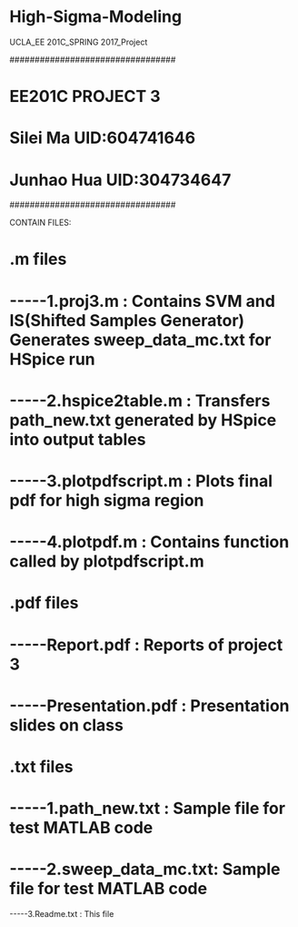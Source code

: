 # High-Sigma-Modeling
UCLA_EE 201C_SPRING 2017_Project

#################################
# EE201C PROJECT 3
# Silei Ma 	UID:604741646	#
# Junhao Hua 	UID:304734647	#
#################################

CONTAIN FILES:

.m files
=======================================================================================
-----1.proj3.m		: Contains SVM and IS(Shifted Samples Generator)
		  	  Generates sweep_data_mc.txt for HSpice run 
=======================================================================================
-----2.hspice2table.m	: Transfers path_new.txt generated by HSpice into output tables
=======================================================================================
-----3.plotpdfscript.m	: Plots final pdf for high sigma region
=======================================================================================
-----4.plotpdf.m	: Contains function called by plotpdfscript.m
=======================================================================================

.pdf files
=======================================================
-----Report.pdf		: Reports of project 3
=======================================================
-----Presentation.pdf	: Presentation slides on class
=======================================================
 
.txt files
===========================================================
-----1.path_new.txt	: Sample file for test MATLAB code
===========================================================
-----2.sweep_data_mc.txt: Sample file for test MATLAB code
===========================================================
-----3.Readme.txt	: This file
